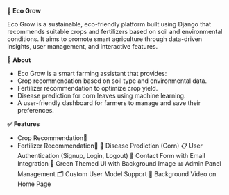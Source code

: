 **🌱 Eco Grow**
       
Eco Grow is a sustainable, eco-friendly platform built using Django that recommends suitable crops and fertilizers based on soil and environmental conditions. It aims to promote smart agriculture through data-driven insights, user management, and interactive features.

**🌟 About**

- Eco Grow is a smart farming assistant that provides:
- Crop recommendation based on soil type and environmental data.
- Fertilizer recommendation to optimize crop yield.
- Disease prediction for corn leaves using machine learning.
- A user-friendly dashboard for farmers to manage and save their preferences.

**✅ Features**

- Crop Recommendation🌱
- Fertilizer Recommendation🧪
  🌾 Disease Prediction (Corn)
  📋 User Authentication (Signup, Login, Logout)
  📩 Contact Form with Email Integration
  🎨 Green Themed UI with Background Image
  📊 Admin Panel Management
  🗂️ Custom User Model Support
  🎥 Background Video on Home Page





